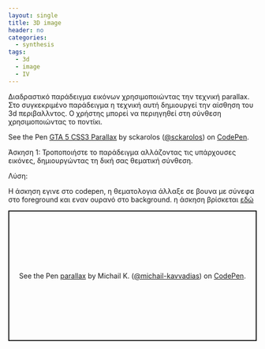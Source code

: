 ```yaml
---
layout: single
title: 3D image
header: no
categories:
  - synthesis
tags:
  - 3d
  - image
  - IV
---
```


Διαδραστικό παράδειγμα εικόνων χρησιμοποιώντας την τεχνική parallax. Στο συγκεκριμένο παράδειγμα η τεχνική αυτή δημιουργεί την αίσθηση του 3d περιβαλλντος. Ο χρήστης μπορεί να περιηγηθεί στη σύνθεση χρησιμοποιώντας το ποντίκι.

<p data-height="350" data-theme-id="17517" data-slug-hash="yNmMLO" data-default-tab="result" data-user="sckarolos" class='codepen'>See the Pen <a href='https://codepen.io/sckarolos/pen/yNmMLO/'>GTA 5 CSS3 Parallax</a> by sckarolos (<a href='https://codepen.io/sckarolos'>@sckarolos</a>) on <a href='https://codepen.io'>CodePen</a>.</p>
<script async src="//assets.codepen.io/assets/embed/ei.js"></script>

Άσκηση 1: Τροποποιήστε το παράδειγμα αλλάζοντας τις υπάρχουσες εικόνες, δημιουργώντας τη δική σας θεματική σύνθεση.

Λύση:

Η άσκηση εγινε στο codepen, η θεματολογια άλλαξε σε βουνα με σύνεφα στο foreground και εναν ουρανό στο background. η άσκηση βρίσκεται [εδώ](https://codepen.io/michail-kavvadias/pen/MWjwRWo)

<p class="codepen" data-height="265" data-theme-id="dark" data-default-tab="css,result" data-user="michail-kavvadias" data-slug-hash="MWjwRWo" style="height: 265px; box-sizing: border-box; display: flex; align-items: center; justify-content: center; border: 2px solid; margin: 1em 0; padding: 1em;" data-pen-title="parallax">
  <span>See the Pen <a href="https://codepen.io/michail-kavvadias/pen/MWjwRWo">
  parallax</a> by Michail K. (<a href="https://codepen.io/michail-kavvadias">@michail-kavvadias</a>)
  on <a href="https://codepen.io">CodePen</a>.</span>
</p>
<script async src="https://cpwebassets.sfo2.cdn.digitaloceanspaces.com/assets/embed/ei.js"></script>

